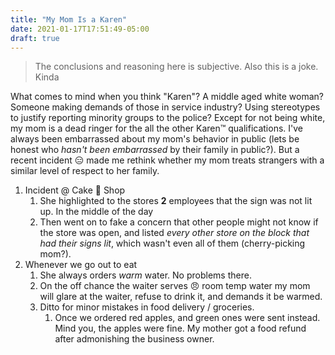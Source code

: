 ```yaml
---
title: "My Mom Is a Karen"
date: 2021-01-17T17:51:49-05:00
draft: true
---
```


> The conclusions and reasoning here is subjective. Also this is a joke. Kinda

What comes to mind when you think "Karen"? A middle aged white woman? Someone making demands of those in service industry? Using stereotypes to justify reporting minority groups to the police? Except for not being white, my mom is a dead ringer for the all the other Karen™️ qualifications. I've always been embarrassed about my mom's behavior in public (lets be honest who _hasn't been embarrassed_ by their family in public?). But a recent incident 😑 made me rethink whether my mom treats strangers with a similar level of respect to her family.

1. Incident @ Cake 🍰 Shop
   1. She highlighted to the stores **2** employees that the sign was not lit up. In the middle of the day
   2. Then went on to fake a concern that other people might not know if the store was open, and listed _every other store on the block that had their signs lit_, which wasn't even all of them (cherry-picking mom?).
2. Whenever we go out to eat
   1. She always orders _warm_ water. No problems there.
   2. On the off chance the waiter serves 😠 room temp water my mom will glare at the waiter, refuse to drink it, and demands it be warmed.
   3. Ditto for minor mistakes in food delivery / groceries.
      1. Once we ordered red apples, and green ones were sent instead. Mind you, the apples were fine. My mother got a food refund after admonishing the business owner.
